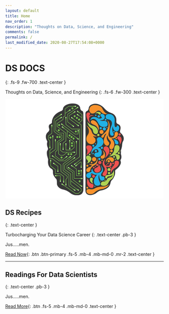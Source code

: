 ```yaml
---
layout: default
title: Home
nav_order: 1
description: "Thoughts on Data, Science, and Engineering"
comments: false
permalink: /
last_modified_date: 2020-08-27T17:54:08+0000
---
```


# DS DOCS
{: .fs-9 .fw-700 .text-center }

Thoughts on Data, Science, and Engineering
{: .fs-6 .fw-300 .text-center }

<div class="reading_img_container">
    <img src = "/assets/images/ds-docs-intro.png">
</div>

## DS Recipes
{: .text-center }

Turbocharging Your Data Science Career
{: .text-center .pb-3 }

Jus.....men.

[Read Now](/docs/ds-recipes){: .btn .btn-primary .fs-5 .mb-4 .mb-md-0 .mr-2 .text-center }

---

## Readings For Data Scientists
{: .text-center .pb-3 }

Jus.....men.

[Read More](/docs/readings){: .btn .fs-5 .mb-4 .mb-md-0 .text-center }

